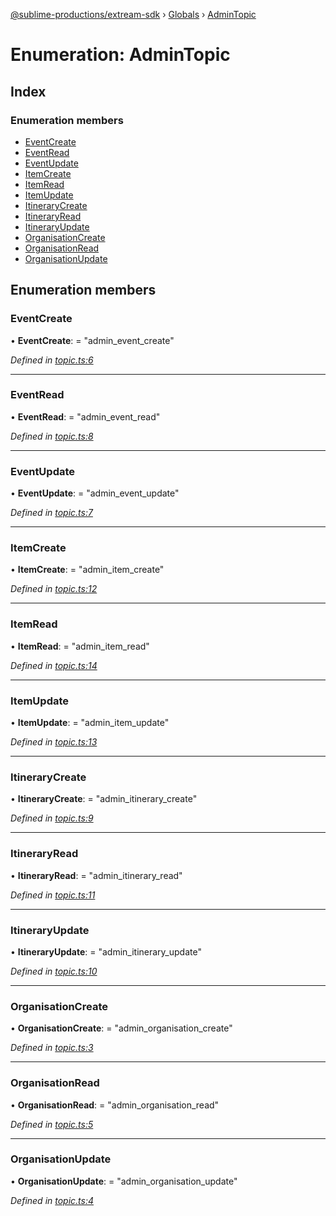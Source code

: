[@sublime-productions/extream-sdk](../README.md) › [Globals](../globals.md) › [AdminTopic](admintopic.md)

# Enumeration: AdminTopic

## Index

### Enumeration members

* [EventCreate](admintopic.md#eventcreate)
* [EventRead](admintopic.md#eventread)
* [EventUpdate](admintopic.md#eventupdate)
* [ItemCreate](admintopic.md#itemcreate)
* [ItemRead](admintopic.md#itemread)
* [ItemUpdate](admintopic.md#itemupdate)
* [ItineraryCreate](admintopic.md#itinerarycreate)
* [ItineraryRead](admintopic.md#itineraryread)
* [ItineraryUpdate](admintopic.md#itineraryupdate)
* [OrganisationCreate](admintopic.md#organisationcreate)
* [OrganisationRead](admintopic.md#organisationread)
* [OrganisationUpdate](admintopic.md#organisationupdate)

## Enumeration members

###  EventCreate

• **EventCreate**: = "admin_event_create"

*Defined in [topic.ts:6](https://github.com/Extream-SaaS/ex-sdk/blob/b2de5a9/src/topic.ts#L6)*

___

###  EventRead

• **EventRead**: = "admin_event_read"

*Defined in [topic.ts:8](https://github.com/Extream-SaaS/ex-sdk/blob/b2de5a9/src/topic.ts#L8)*

___

###  EventUpdate

• **EventUpdate**: = "admin_event_update"

*Defined in [topic.ts:7](https://github.com/Extream-SaaS/ex-sdk/blob/b2de5a9/src/topic.ts#L7)*

___

###  ItemCreate

• **ItemCreate**: = "admin_item_create"

*Defined in [topic.ts:12](https://github.com/Extream-SaaS/ex-sdk/blob/b2de5a9/src/topic.ts#L12)*

___

###  ItemRead

• **ItemRead**: = "admin_item_read"

*Defined in [topic.ts:14](https://github.com/Extream-SaaS/ex-sdk/blob/b2de5a9/src/topic.ts#L14)*

___

###  ItemUpdate

• **ItemUpdate**: = "admin_item_update"

*Defined in [topic.ts:13](https://github.com/Extream-SaaS/ex-sdk/blob/b2de5a9/src/topic.ts#L13)*

___

###  ItineraryCreate

• **ItineraryCreate**: = "admin_itinerary_create"

*Defined in [topic.ts:9](https://github.com/Extream-SaaS/ex-sdk/blob/b2de5a9/src/topic.ts#L9)*

___

###  ItineraryRead

• **ItineraryRead**: = "admin_itinerary_read"

*Defined in [topic.ts:11](https://github.com/Extream-SaaS/ex-sdk/blob/b2de5a9/src/topic.ts#L11)*

___

###  ItineraryUpdate

• **ItineraryUpdate**: = "admin_itinerary_update"

*Defined in [topic.ts:10](https://github.com/Extream-SaaS/ex-sdk/blob/b2de5a9/src/topic.ts#L10)*

___

###  OrganisationCreate

• **OrganisationCreate**: = "admin_organisation_create"

*Defined in [topic.ts:3](https://github.com/Extream-SaaS/ex-sdk/blob/b2de5a9/src/topic.ts#L3)*

___

###  OrganisationRead

• **OrganisationRead**: = "admin_organisation_read"

*Defined in [topic.ts:5](https://github.com/Extream-SaaS/ex-sdk/blob/b2de5a9/src/topic.ts#L5)*

___

###  OrganisationUpdate

• **OrganisationUpdate**: = "admin_organisation_update"

*Defined in [topic.ts:4](https://github.com/Extream-SaaS/ex-sdk/blob/b2de5a9/src/topic.ts#L4)*
